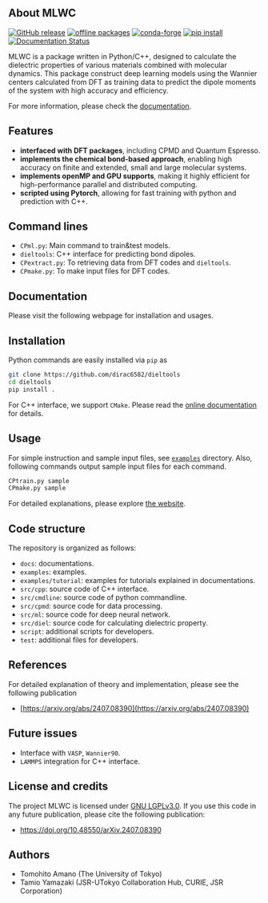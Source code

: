 
## About MLWC


[![GitHub release](https://img.shields.io/github/release/toamano/mlwc.svg?maxAge=86400)](https://github.com/toamano/mlwc/releases)
[![offline packages](https://img.shields.io/github/downloads/toamano/mlwc/total?label=offline%20packages)](https://github.com/toamano/mlwc/releases)
[![conda-forge](https://img.shields.io/conda/dn/conda-forge/mlwc?color=red&label=conda-forge&logo=conda-forge)](https://anaconda.org/conda-forge/mlwc)
[![pip install](https://img.shields.io/pypi/dm/mlwc?label=pip%20install)](https://pypi.org/project/mlwc)
[![Documentation Status](https://toamano.github.io/MLWC/)](https://toamano.github.io/MLWC/)

MLWC is a package written in Python/C++, designed to calculate the dielectric properties of various materials combined with molecular dynamics. This package construct deep learning models using the Wannier centers calculated from DFT as training data to predict the dipole moments of the system with high accuracy and efficiency. 

For more information, please check the [documentation](https://toamano.github.io/MLWC/).

## Features

- **interfaced with DFT packages**, including CPMD and Quantum Espresso.
- **implements the chemical bond-based approach**, enabling high accuracy on finite and extended, small and large molecular systems.
- **implements openMP and GPU supports**, making it highly efficient for high-performance parallel and distributed computing.
- **scripted using Pytorch**, allowing for fast training with python and prediction with C++.


## Command lines

- `CPml.py`: Main command to train&test models. 
- `dieltools`: C++ interface for predicting bond dipoles.
- `CPextract.py`: To retrieving data from DFT codes and `dieltools`.
- `CPmake.py`: To make input files for DFT codes.


## Documentation

Please visit the following webpage for installation and usages.


## Installation

Python commands are easily installed via `pip` as 
```bash
git clone https://github.com/dirac6582/dieltools
cd dieltools
pip install .
```

For C++ interface, we support `CMake`. Please read the [online documentation](https://toamano.github.io/MLWC/) for details.


## Usage

For simple instruction and sample input files, see [`examples`](`examples`) directory. Also, following commands output sample input files for each command.

```bash
CPtrain.py sample
CPmake.py sample
```

For detailed explanations, please explore [the website](https://toamano.github.io/MLWC/).


## Code structure

The repository is organized as follows:

- `docs`: documentations.
- `examples`: examples.
- `examples/tutorial`: examples for tutorials explained in documentations.
- `src/cpp`: source code of C++ interface.
- `src/cmdline`: source code of python commandline.
- `src/cpmd`: source code for data processing.
- `src/ml`:   source code for deep neural network.
- `src/diel`: source code for calculating dielectric property.
- `script`: additional scripts for developers.
- `test`: additional files for developers.


## References

For detailed explanation of theory and implementation, please see the following publication

- [https://arxiv.org/abs/2407.08390](https://arxiv.org/abs/2407.08390)


## Future issues

- Interface with `VASP`, `Wannier90`.
- `LAMMPS` integration for C++ interface.


## License and credits

The project MLWC is licensed under [GNU LGPLv3.0](./LICENSE). If you use this code in any future publication, please cite the following publication:

- https://doi.org/10.48550/arXiv.2407.08390


## Authors

- Tomohito Amano (The University of Tokyo)
- Tamio Yamazaki (JSR-UTokyo Collaboration Hub, CURIE, JSR Corporation)
